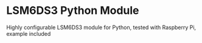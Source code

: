 # LSM6DS3 Python Module

Highly configurable LSM6DS3 module for Python, tested with Raspberry Pi, example included